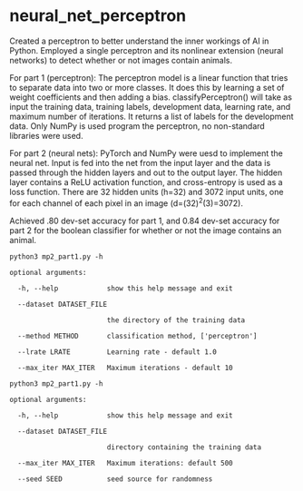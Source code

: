 # neural_net_perceptron
Created a perceptron to better understand the inner workings of AI in Python. Employed a single perceptron and its nonlinear extension (neural networks) to detect whether or not images contain animals.

For part 1 (perceptron): The perceptron model is a linear function that tries to separate data into two or more classes. It does this by learning a set of weight coefficients and then adding a bias. classifyPerceptron() will take as input the training data, training labels, development data, learning rate, and maximum number of iterations. It returns a list of labels for the development data. Only NumPy is used program the perceptron, no non-standard libraries were used.

For part 2 (neural nets): PyTorch and NumPy were uesd to implement the neural net. Input is fed into the net from the input layer and the data is passed through the hidden layers and out to the output layer. The hidden layer contains a ReLU activation function, and cross-entropy is used as a loss function. There are 32 hidden units (h=32) and 3072 input units, one for each channel of each pixel in an image (d=(32)<sup>2</sup>(3)=3072).

Achieved .80 dev-set accuracy for part 1, and 0.84 dev-set accuracy for part 2 for the boolean classifier for whether or not the image contains an animal.

`python3 mp2_part1.py -h`
```
optional arguments:

  -h, --help            show this help message and exit

  --dataset DATASET_FILE

                        the directory of the training data

  --method METHOD       classification method, ['perceptron']

  --lrate LRATE         Learning rate - default 1.0

  --max_iter MAX_ITER   Maximum iterations - default 10
```


`
python3 mp2_part1.py -h 
`
```
optional arguments:

  -h, --help            show this help message and exit

  --dataset DATASET_FILE

                        directory containing the training data

  --max_iter MAX_ITER   Maximum iterations: default 500

  --seed SEED           seed source for randomness
```
